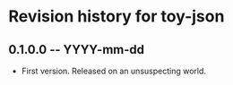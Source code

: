 # Revision history for toy-json

## 0.1.0.0 -- YYYY-mm-dd

* First version. Released on an unsuspecting world.
